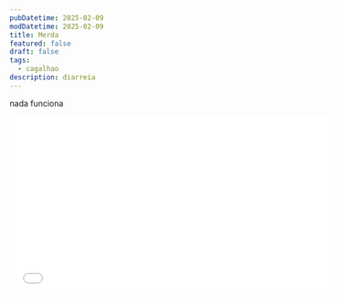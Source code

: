```yaml
---
pubDatetime: 2025-02-09
modDatetime: 2025-02-09
title: Merda
featured: false
draft: false
tags:
  - cagalhao
description: diarreia
---
```

nada funciona

<iframe width="560" height="315" src="[https://www.youtube.com/embed/6yq5J0\_i6HM?si=i-FoNUHtpFJwP\_vj](https://www.youtube.com/embed/6yq5J0_i6HM?si=i-FoNUHtpFJwP_vj)" title="YouTube video player" frameborder="0" allow="accelerometer; autoplay; clipboard-write; encrypted-media; gyroscope; picture-in-picture; web-share" referrerpolicy="strict-origin-when-cross-origin" allowfullscreen></iframe>